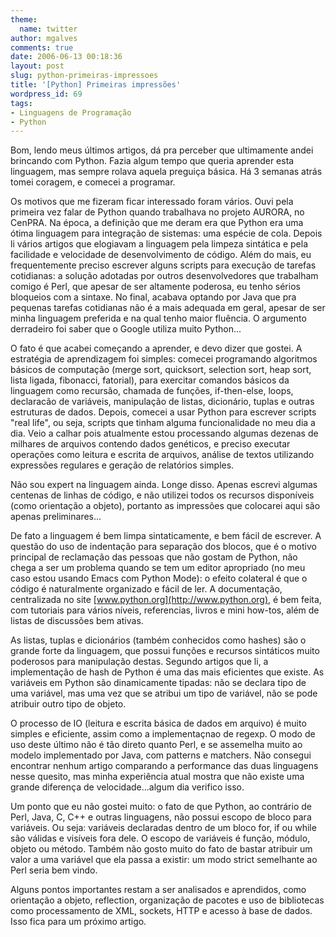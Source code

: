```yaml
---
theme:
  name: twitter
author: mgalves
comments: true
date: 2006-06-13 00:18:36
layout: post
slug: python-primeiras-impressoes
title: '[Python] Primeiras impressões'
wordpress_id: 69
tags:
- Linguagens de Programação
- Python
---
```


Bom, lendo meus últimos artigos, dá pra perceber que ultimamente andei brincando com Python. Fazia algum tempo que queria aprender esta linguagem, mas sempre rolava aquela preguiça básica. Há 3 semanas atrás tomei coragem, e comecei a programar.

Os motivos que me fizeram ficar interessado foram vários. Ouvi pela primeira vez falar de Python quando trabalhava no projeto AURORA, no CenPRA. Na época, a definição que me deram era que Python era uma ótima linguagem para integração de sistemas: uma espécie de cola. Depois li vários artigos que elogiavam a linguagem pela  limpeza sintática e pela facilidade e velocidade de desenvolvimento de código. Além do mais, eu frequentemente preciso escrever alguns scripts para execução de tarefas cotidianas: a solução adotadas por outros desenvolvedores que trabalham comigo é Perl, que apesar de ser altamente poderosa, eu tenho sérios bloqueios com a sintaxe. No final, acabava optando por Java que pra pequenas tarefas cotidianas não é a mais adequada em geral, apesar de ser minha linguagem preferida e na qual tenho maior fluência. O argumento derradeiro foi saber que o  Google utiliza muito Python...

O fato é que acabei começando a aprender, e devo dizer que gostei. A estratégia de aprendizagem foi simples: comecei programando algoritmos básicos de computação (merge  sort, quicksort, selection sort, heap sort, lista ligada, fibonacci, fatorial), para exercitar comandos básicos da linguagem como recursão, chamada de funções, if-then-else, loops, declaracão de variáveis, manipulação de listas, dicionário, tuplas e outras estruturas de dados. Depois, comecei a usar Python para escrever scripts "real life", ou seja, scripts que tinham alguma funcionalidade no meu dia a dia. Veio a calhar pois atualmente estou processando algumas dezenas de milhares de arquivos contendo dados genéticos, e preciso executar operações como leitura e escrita de arquivos, análise de textos utilizando expressões regulares e geração de relatórios simples.

Não sou expert na linguagem ainda. Longe disso. Apenas escrevi algumas centenas de linhas de código, e não utilizei todos os recursos disponíveis (como orientação a objeto), portanto as impressões que colocarei aqui são apenas preliminares...

De fato a linguagem é bem limpa sintaticamente, e bem fácil de escrever. A questão do uso de indentação para separação dos blocos, que é o motivo principal de reclamação das pessoas que não gostam de Python, não chega  a ser um problema quando se tem um editor apropriado (no meu caso estou usando Emacs  com Python Mode): o efeito colateral é que  o código é naturalmente  organizado e fácil de ler. A documentação, centralizada no site  [www.python.org](http://www.python.org),  é bem feita, com tutoriais para vários níveis, referencias, livros e mini how-tos, além de listas de discussões bem ativas.

As  listas, tuplas e dicionários  (também conhecidos como hashes) são o grande forte da linguagem, que possui funções e recursos sintáticos muito poderosos para manipulação destas. Segundo artigos que li, a implementação de hash de Python é uma das mais eficientes que existe. As  variáveis  em Python são dinamicamente tipadas: não se declara tipo de uma variável, mas uma vez que se atribui um tipo de variável, não se pode atribuir outro tipo de objeto.

O processo de IO (leitura e escrita básica de dados em arquivo) é muito simples e eficiente, assim como  a implementaçnao de  regexp. O modo de uso deste último não é tão direto quanto Perl, e se assemelha muito ao modelo implementado por Java, com patterns e matchers. Não consegui encontrar nenhum artigo comparando a performance das duas linguagens nesse quesito, mas minha experiência atual mostra que não existe uma grande diferença de velocidade...algum dia verifico isso.

Um ponto que eu não gostei muito: o fato de que Python, ao contrário de Perl, Java, C, C++ e outras linguagens, não possui escopo de bloco para variáveis. Ou seja: variáveis declaradas dentro de um bloco for, if ou while são  válidas e visíveis fora dele. O escopo de  variáveis é função, módulo, objeto ou método. Também não gosto muito do fato de bastar atribuir um valor a uma variável que ela passa a existir: um modo strict semelhante ao Perl seria bem vindo.

Alguns pontos importantes restam a ser analisados e aprendidos, como orientação a objeto, reflection, organização de pacotes e uso de bibliotecas como processamento de XML, sockets, HTTP e acesso à base de dados. Isso fica para um próximo artigo.
